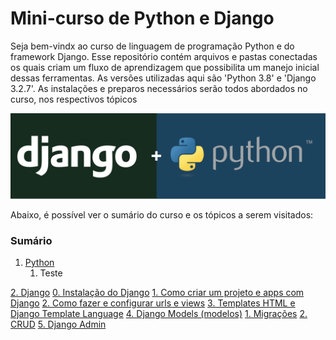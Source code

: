 # Mini-curso de Python e Django
Seja bem-vindx ao curso de linguagem de programação Python e do framework Django. Esse repositório contém arquivos e pastas conectadas os quais criam um fluxo de aprendizagem que possibilita um manejo inicial dessas ferramentas. As versões utilizadas aqui são 'Python 3.8' e 'Django 3.2.7'. As instalações e preparos necessários serão todos abordados no curso, nos respectivos tópicos

<p align="center">
  <img src="https://github.com/nunescarol/es3/blob/main/imagens/python-django.png?raw=true" alt="Python+Django"/>
</p>

Abaixo, é possível ver o sumário do curso e os tópicos a serem visitados:

### Sumário
1. [Python](https://github.com/nunescarol/es3/tree/main/1.%20python)
   1. Teste

[2. Django](https://github.com/nunescarol/es3/tree/main/2.%20django)
   [0. Instalação do Django](https://github.com/nunescarol/es3/tree/main/2.%20django/0.%20Instala%C3%A7%C3%A3o%20do%20Django)
   [1. Como criar um projeto e apps com Django](https://github.com/nunescarol/es3/tree/main/2.%20django/1.%20Como%20criar%20um%20projeto%20e%20apps%20com%20Django)
   [2. Como fazer e configurar urls e views](https://github.com/nunescarol/es3/tree/main/2.%20django/2.%20Como%20fazer%20e%20configurar%20urls%20e%20views)
   [3. Templates HTML e Django Template Language](https://github.com/nunescarol/es3/tree/main/2.%20django/3.%20Templates%20HTML%20e%20Django%20Template%20Language)
   [4. Django Models (modelos)](https://github.com/nunescarol/es3/tree/main/2.%20django/4.%20Django%20Models%20(modelos))
      [1. Migrações]()
      [2. CRUD]()
   [5. Django Admin](https://github.com/nunescarol/es3/tree/main/2.%20django/5.%20Django%20Admin)
